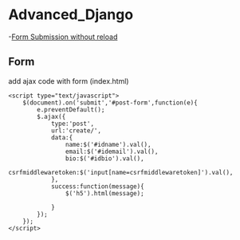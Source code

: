 # Advanced_Django

-[Form Submission without reload](#Form)

## Form
add ajax code with form (index.html)
```
<script type="text/javascript">
    $(document).on('submit','#post-form',function(e){
        e.preventDefault();
        $.ajax({
            type:'post',
            url:'create/',
            data:{
                name:$('#idname').val(),
                email:$('#idemail').val(),
                bio:$('#idbio').val(),
                csrfmiddlewaretoken:$('input[name=csrfmiddlewaretoken]').val(),
            },
            success:function(message){
                $('h5').html(message);

            }
        });
    });
</script>
```
